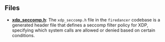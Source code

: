 
## Files
- **[xdp_seccomp.h](generated/xdp_seccomp.h.driver.md)**: The `xdp_seccomp.h` file in the `firedancer` codebase is a generated header file that defines a seccomp filter policy for XDP, specifying which system calls are allowed or denied based on certain conditions.
